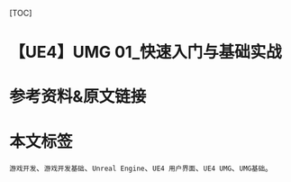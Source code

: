[TOC]

# 【UE4】UMG 01_快速入门与基础实战

# 参考资料&原文链接



# 



# 本文标签

`游戏开发`、`游戏开发基础`、`Unreal Engine`、`UE4 用户界面`、`UE4 UMG`、`UMG基础`。

